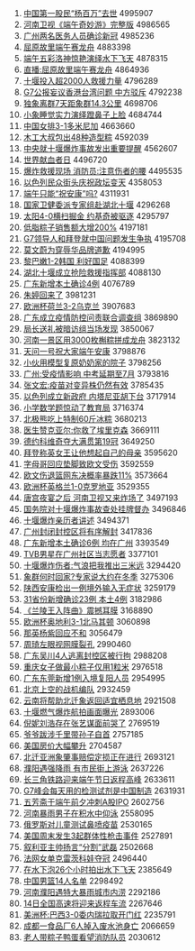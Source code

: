 1. [中国第一股民“杨百万”去世](http://www.baidu.com/baidu?cl=3&tn=SE_baiduhomet8_jmjb7mjw&rsv_dl=fyb_top&fr=top1000&wd=%D6%D0%B9%FA%B5%DA%D2%BB%B9%C9%C3%F1%A1%B0%D1%EE%B0%D9%CD%F2%A1%B1%C8%A5%CA%C0) 4995907
1. [河南卫视《端午奇妙游》完整版](http://www.baidu.com/baidu?cl=3&tn=SE_baiduhomet8_jmjb7mjw&rsv_dl=fyb_top&fr=top1000&wd=%BA%D3%C4%CF%CE%C0%CA%D3%A1%B6%B6%CB%CE%E7%C6%E6%C3%EE%D3%CE%A1%B7%CD%EA%D5%FB%B0%E6) 4986565
1. [广州两名医务人员确诊新冠](http://www.baidu.com/baidu?cl=3&tn=SE_baiduhomet8_jmjb7mjw&rsv_dl=fyb_top&fr=top1000&wd=%B9%E3%D6%DD%C1%BD%C3%FB%D2%BD%CE%F1%C8%CB%D4%B1%C8%B7%D5%EF%D0%C2%B9%DA) 4985236
1. [屈原故里端午赛龙舟](http://www.baidu.com/baidu?cl=3&tn=SE_baiduhomet8_jmjb7mjw&rsv_dl=fyb_top&fr=top1000&wd=%C7%FC%D4%AD%B9%CA%C0%EF%B6%CB%CE%E7%C8%FC%C1%FA%D6%DB) 4883398
1. [端午五彩洛神惊艳演绎水下飞天](http://www.baidu.com/baidu?cl=3&tn=SE_baiduhomet8_jmjb7mjw&rsv_dl=fyb_top&fr=top1000&wd=%B6%CB%CE%E7%CE%E5%B2%CA%C2%E5%C9%F1%BE%AA%D1%DE%D1%DD%D2%EF%CB%AE%CF%C2%B7%C9%CC%EC) 4878315
1. [直播:屈原故里端午赛龙舟](http://www.baidu.com/baidu?cl=3&tn=SE_baiduhomet8_jmjb7mjw&rsv_dl=fyb_top&fr=top1000&wd=%D6%B1%B2%A5%3A%C7%FC%D4%AD%B9%CA%C0%EF%B6%CB%CE%E7%C8%FC%C1%FA%D6%DB) 4864936
1. [十堰投入超2000人救援力量](http://www.baidu.com/baidu?cl=3&tn=SE_baiduhomet8_jmjb7mjw&rsv_dl=fyb_top&fr=top1000&wd=%CA%AE%D1%DF%CD%B6%C8%EB%B3%AC2000%C8%CB%BE%C8%D4%AE%C1%A6%C1%BF) 4796289
1. [G7公报妄议香港台湾问题 中方驳斥](http://www.baidu.com/baidu?cl=3&tn=SE_baiduhomet8_jmjb7mjw&rsv_dl=fyb_top&fr=top1000&wd=G7%B9%AB%B1%A8%CD%FD%D2%E9%CF%E3%B8%DB%CC%A8%CD%E5%CE%CA%CC%E2%20%D6%D0%B7%BD%B2%B5%B3%E2) 4792238
1. [独象离群7天距象群14.3公里](http://www.baidu.com/baidu?cl=3&tn=SE_baiduhomet8_jmjb7mjw&rsv_dl=fyb_top&fr=top1000&wd=%B6%C0%CF%F3%C0%EB%C8%BA7%CC%EC%BE%E0%CF%F3%C8%BA14.3%B9%AB%C0%EF) 4698706
1. [小象睡觉实力演绎蹬鼻子上脸](http://www.baidu.com/baidu?cl=3&tn=SE_baiduhomet8_jmjb7mjw&rsv_dl=fyb_top&fr=top1000&wd=%D0%A1%CF%F3%CB%AF%BE%F5%CA%B5%C1%A6%D1%DD%D2%EF%B5%C5%B1%C7%D7%D3%C9%CF%C1%B3) 4684744
1. [中国女排3-1多米尼加](http://www.baidu.com/baidu?cl=3&tn=SE_baiduhomet8_jmjb7mjw&rsv_dl=fyb_top&fr=top1000&wd=%D6%D0%B9%FA%C5%AE%C5%C53-1%B6%E0%C3%D7%C4%E1%BC%D3) 4663660
1. [木工大叔包出48种造型粽](http://www.baidu.com/baidu?cl=3&tn=SE_baiduhomet8_jmjb7mjw&rsv_dl=fyb_top&fr=top1000&wd=%C4%BE%B9%A4%B4%F3%CA%E5%B0%FC%B3%F648%D6%D6%D4%EC%D0%CD%F4%D5) 4592039
1. [中央就十堰爆炸事故发出重要提醒](http://www.baidu.com/baidu?cl=3&tn=SE_baiduhomet8_jmjb7mjw&rsv_dl=fyb_top&fr=top1000&wd=%D6%D0%D1%EB%BE%CD%CA%AE%D1%DF%B1%AC%D5%A8%CA%C2%B9%CA%B7%A2%B3%F6%D6%D8%D2%AA%CC%E1%D0%D1) 4562607
1. [世界献血者日](http://www.baidu.com/baidu?cl=3&tn=SE_baiduhomet8_jmjb7mjw&rsv_dl=fyb_top&fr=top1000&wd=%CA%C0%BD%E7%CF%D7%D1%AA%D5%DF%C8%D5) 4496720
1. [爆炸救援现场 消防员:注意伤者的腰](http://www.baidu.com/baidu?cl=3&tn=SE_baiduhomet8_jmjb7mjw&rsv_dl=fyb_top&fr=top1000&wd=%B1%AC%D5%A8%BE%C8%D4%AE%CF%D6%B3%A1%20%CF%FB%B7%C0%D4%B1%3A%D7%A2%D2%E2%C9%CB%D5%DF%B5%C4%D1%FC) 4495535
1. [以色列民众街头庆祝政坛变天](http://www.baidu.com/baidu?cl=3&tn=SE_baiduhomet8_jmjb7mjw&rsv_dl=fyb_top&fr=top1000&wd=%D2%D4%C9%AB%C1%D0%C3%F1%D6%DA%BD%D6%CD%B7%C7%EC%D7%A3%D5%FE%CC%B3%B1%E4%CC%EC) 4358053
1. [端午只能“祝安康”吗?](http://www.baidu.com/baidu?cl=3&tn=SE_baiduhomet8_jmjb7mjw&rsv_dl=fyb_top&fr=top1000&wd=%B6%CB%CE%E7%D6%BB%C4%DC%A1%B0%D7%A3%B0%B2%BF%B5%A1%B1%C2%F0%3F) 4311931
1. [国家卫健委派专家组赴湖北十堰](http://www.baidu.com/baidu?cl=3&tn=SE_baiduhomet8_jmjb7mjw&rsv_dl=fyb_top&fr=top1000&wd=%B9%FA%BC%D2%CE%C0%BD%A1%CE%AF%C5%C9%D7%A8%BC%D2%D7%E9%B8%B0%BA%FE%B1%B1%CA%AE%D1%DF) 4296268
1. [太阳4-0横扫掘金 约基奇被驱逐](http://www.baidu.com/baidu?cl=3&tn=SE_baiduhomet8_jmjb7mjw&rsv_dl=fyb_top&fr=top1000&wd=%CC%AB%D1%F44-0%BA%E1%C9%A8%BE%F2%BD%F0%20%D4%BC%BB%F9%C6%E6%B1%BB%C7%FD%D6%F0) 4295797
1. [低脂粽子销售额大增200%](http://www.baidu.com/baidu?cl=3&tn=SE_baiduhomet8_jmjb7mjw&rsv_dl=fyb_top&fr=top1000&wd=%B5%CD%D6%AC%F4%D5%D7%D3%CF%FA%CA%DB%B6%EE%B4%F3%D4%F6200%25) 4197181
1. [G7领导人和拜登就中国问题发生争执](http://www.baidu.com/baidu?cl=3&tn=SE_baiduhomet8_jmjb7mjw&rsv_dl=fyb_top&fr=top1000&wd=G7%C1%EC%B5%BC%C8%CB%BA%CD%B0%DD%B5%C7%BE%CD%D6%D0%B9%FA%CE%CA%CC%E2%B7%A2%C9%FA%D5%F9%D6%B4) 4195708
1. [莫文蔚为穿辱华品牌道歉](http://www.baidu.com/baidu?cl=3&tn=SE_baiduhomet8_jmjb7mjw&rsv_dl=fyb_top&fr=top1000&wd=%C4%AA%CE%C4%CE%B5%CE%AA%B4%A9%C8%E8%BB%AA%C6%B7%C5%C6%B5%C0%C7%B8) 4194995
1. [黎巴嫩1-2韩国 利好国足](http://www.baidu.com/baidu?cl=3&tn=SE_baiduhomet8_jmjb7mjw&rsv_dl=fyb_top&fr=top1000&wd=%C0%E8%B0%CD%C4%DB1-2%BA%AB%B9%FA%20%C0%FB%BA%C3%B9%FA%D7%E3) 4088399
1. [湖北十堰成立抢险救援指挥部](http://www.baidu.com/baidu?cl=3&tn=SE_baiduhomet8_jmjb7mjw&rsv_dl=fyb_top&fr=top1000&wd=%BA%FE%B1%B1%CA%AE%D1%DF%B3%C9%C1%A2%C7%C0%CF%D5%BE%C8%D4%AE%D6%B8%BB%D3%B2%BF) 4088130
1. [广东新增本土确诊4例](http://www.baidu.com/baidu?cl=3&tn=SE_baiduhomet8_jmjb7mjw&rsv_dl=fyb_top&fr=top1000&wd=%B9%E3%B6%AB%D0%C2%D4%F6%B1%BE%CD%C1%C8%B7%D5%EF4%C0%FD) 4076789
1. [朱婷回来了](http://www.baidu.com/baidu?cl=3&tn=SE_baiduhomet8_jmjb7mjw&rsv_dl=fyb_top&fr=top1000&wd=%D6%EC%E6%C3%BB%D8%C0%B4%C1%CB) 3981231
1. [欧洲杯荷兰3-2乌克兰](http://www.baidu.com/baidu?cl=3&tn=SE_baiduhomet8_jmjb7mjw&rsv_dl=fyb_top&fr=top1000&wd=%C5%B7%D6%DE%B1%AD%BA%C9%C0%BC3-2%CE%DA%BF%CB%C0%BC) 3907683
1. [广东成立疫情防控问责联合调查组](http://www.baidu.com/baidu?cl=3&tn=SE_baiduhomet8_jmjb7mjw&rsv_dl=fyb_top&fr=top1000&wd=%B9%E3%B6%AB%B3%C9%C1%A2%D2%DF%C7%E9%B7%C0%BF%D8%CE%CA%D4%F0%C1%AA%BA%CF%B5%F7%B2%E9%D7%E9) 3869890
1. [局长送礼被暗访组当场发现](http://www.baidu.com/baidu?cl=3&tn=SE_baiduhomet8_jmjb7mjw&rsv_dl=fyb_top&fr=top1000&wd=%BE%D6%B3%A4%CB%CD%C0%F1%B1%BB%B0%B5%B7%C3%D7%E9%B5%B1%B3%A1%B7%A2%CF%D6) 3850067
1. [河南一景区用3000枚槲粽拼成龙舟](http://www.baidu.com/baidu?cl=3&tn=SE_baiduhomet8_jmjb7mjw&rsv_dl=fyb_top&fr=top1000&wd=%BA%D3%C4%CF%D2%BB%BE%B0%C7%F8%D3%C33000%C3%B6%E9%CE%F4%D5%C6%B4%B3%C9%C1%FA%D6%DB) 3823132
1. [天问一号祝大家端午安康](http://www.baidu.com/baidu?cl=3&tn=SE_baiduhomet8_jmjb7mjw&rsv_dl=fyb_top&fr=top1000&wd=%CC%EC%CE%CA%D2%BB%BA%C5%D7%A3%B4%F3%BC%D2%B6%CB%CE%E7%B0%B2%BF%B5) 3798876
1. [小伙用模型复原奶奶家的院子](http://www.baidu.com/baidu?cl=3&tn=SE_baiduhomet8_jmjb7mjw&rsv_dl=fyb_top&fr=top1000&wd=%D0%A1%BB%EF%D3%C3%C4%A3%D0%CD%B8%B4%D4%AD%C4%CC%C4%CC%BC%D2%B5%C4%D4%BA%D7%D3) 3798256
1. [广州:受疫情影响 中考延期至7月](http://www.baidu.com/baidu?cl=3&tn=SE_baiduhomet8_jmjb7mjw&rsv_dl=fyb_top&fr=top1000&wd=%B9%E3%D6%DD%3A%CA%DC%D2%DF%C7%E9%D3%B0%CF%EC%20%D6%D0%BF%BC%D1%D3%C6%DA%D6%C17%D4%C2) 3793816
1. [张文宏:疫苗对变异株仍然有效](http://www.baidu.com/baidu?cl=3&tn=SE_baiduhomet8_jmjb7mjw&rsv_dl=fyb_top&fr=top1000&wd=%D5%C5%CE%C4%BA%EA%3A%D2%DF%C3%E7%B6%D4%B1%E4%D2%EC%D6%EA%C8%D4%C8%BB%D3%D0%D0%A7) 3785435
1. [以色列成立新政府 内塔尼亚胡下台](http://www.baidu.com/baidu?cl=3&tn=SE_baiduhomet8_jmjb7mjw&rsv_dl=fyb_top&fr=top1000&wd=%D2%D4%C9%AB%C1%D0%B3%C9%C1%A2%D0%C2%D5%FE%B8%AE%20%C4%DA%CB%FE%C4%E1%D1%C7%BA%FA%CF%C2%CC%A8) 3717914
1. [小学数学题惊动了教育局](http://www.baidu.com/baidu?cl=3&tn=SE_baiduhomet8_jmjb7mjw&rsv_dl=fyb_top&fr=top1000&wd=%D0%A1%D1%A7%CA%FD%D1%A7%CC%E2%BE%AA%B6%AF%C1%CB%BD%CC%D3%FD%BE%D6) 3716374
1. [北极熊吃上特制60斤冰粽](http://www.baidu.com/baidu?cl=3&tn=SE_baiduhomet8_jmjb7mjw&rsv_dl=fyb_top&fr=top1000&wd=%B1%B1%BC%AB%D0%DC%B3%D4%C9%CF%CC%D8%D6%C660%BD%EF%B1%F9%F4%D5) 3680213
1. [医生赞克亚尔:你救了埃里克森](http://www.baidu.com/baidu?cl=3&tn=SE_baiduhomet8_jmjb7mjw&rsv_dl=fyb_top&fr=top1000&wd=%D2%BD%C9%FA%D4%DE%BF%CB%D1%C7%B6%FB%3A%C4%E3%BE%C8%C1%CB%B0%A3%C0%EF%BF%CB%C9%AD) 3669111
1. [德约科维奇夺大满贯第19冠](http://www.baidu.com/baidu?cl=3&tn=SE_baiduhomet8_jmjb7mjw&rsv_dl=fyb_top&fr=top1000&wd=%B5%C2%D4%BC%BF%C6%CE%AC%C6%E6%B6%E1%B4%F3%C2%FA%B9%E1%B5%DA19%B9%DA) 3649250
1. [拜登称英女王让他想起自己的母亲](http://www.baidu.com/baidu?cl=3&tn=SE_baiduhomet8_jmjb7mjw&rsv_dl=fyb_top&fr=top1000&wd=%B0%DD%B5%C7%B3%C6%D3%A2%C5%AE%CD%F5%C8%C3%CB%FB%CF%EB%C6%F0%D7%D4%BC%BA%B5%C4%C4%B8%C7%D7) 3595620
1. [字母哥回应垫脚致欧文受伤](http://www.baidu.com/baidu?cl=3&tn=SE_baiduhomet8_jmjb7mjw&rsv_dl=fyb_top&fr=top1000&wd=%D7%D6%C4%B8%B8%E7%BB%D8%D3%A6%B5%E6%BD%C5%D6%C2%C5%B7%CE%C4%CA%DC%C9%CB) 3592559
1. [欧文伤退篮网东决概率暴跌11%](http://www.baidu.com/baidu?cl=3&tn=SE_baiduhomet8_jmjb7mjw&rsv_dl=fyb_top&fr=top1000&wd=%C5%B7%CE%C4%C9%CB%CD%CB%C0%BA%CD%F8%B6%AB%BE%F6%B8%C5%C2%CA%B1%A9%B5%F811%25) 3573664
1. [欧洲杯英格兰1-0克罗地亚](http://www.baidu.com/baidu?cl=3&tn=SE_baiduhomet8_jmjb7mjw&rsv_dl=fyb_top&fr=top1000&wd=%C5%B7%D6%DE%B1%AD%D3%A2%B8%F1%C0%BC1-0%BF%CB%C2%DE%B5%D8%D1%C7) 3529355
1. [唐宫夜宴之后 河南卫视又来炸场了](http://www.baidu.com/baidu?cl=3&tn=SE_baiduhomet8_jmjb7mjw&rsv_dl=fyb_top&fr=top1000&wd=%CC%C6%B9%AC%D2%B9%D1%E7%D6%AE%BA%F3%20%BA%D3%C4%CF%CE%C0%CA%D3%D3%D6%C0%B4%D5%A8%B3%A1%C1%CB) 3497193
1. [国务院对十堰爆炸事故查处挂牌督办](http://www.baidu.com/baidu?cl=3&tn=SE_baiduhomet8_jmjb7mjw&rsv_dl=fyb_top&fr=top1000&wd=%B9%FA%CE%F1%D4%BA%B6%D4%CA%AE%D1%DF%B1%AC%D5%A8%CA%C2%B9%CA%B2%E9%B4%A6%B9%D2%C5%C6%B6%BD%B0%EC) 3496846
1. [十堰爆炸亲历者讲述](http://www.baidu.com/baidu?cl=3&tn=SE_baiduhomet8_jmjb7mjw&rsv_dl=fyb_top&fr=top1000&wd=%CA%AE%D1%DF%B1%AC%D5%A8%C7%D7%C0%FA%D5%DF%BD%B2%CA%F6) 3494371
1. [广州封闭封控区将有序解封](http://www.baidu.com/baidu?cl=3&tn=SE_baiduhomet8_jmjb7mjw&rsv_dl=fyb_top&fr=top1000&wd=%B9%E3%D6%DD%B7%E2%B1%D5%B7%E2%BF%D8%C7%F8%BD%AB%D3%D0%D0%F2%BD%E2%B7%E2) 3417836
1. [广东新增本土确诊6例 均在广州](http://www.baidu.com/baidu?cl=3&tn=SE_baiduhomet8_jmjb7mjw&rsv_dl=fyb_top&fr=top1000&wd=%B9%E3%B6%AB%D0%C2%D4%F6%B1%BE%CD%C1%C8%B7%D5%EF6%C0%FD%20%BE%F9%D4%DA%B9%E3%D6%DD) 3393549
1. [TVB男星在广州社区当志愿者](http://www.baidu.com/baidu?cl=3&tn=SE_baiduhomet8_jmjb7mjw&rsv_dl=fyb_top&fr=top1000&wd=TVB%C4%D0%D0%C7%D4%DA%B9%E3%D6%DD%C9%E7%C7%F8%B5%B1%D6%BE%D4%B8%D5%DF) 3377101
1. [十堰爆炸伤者:气浪把我推出三米远](http://www.baidu.com/baidu?cl=3&tn=SE_baiduhomet8_jmjb7mjw&rsv_dl=fyb_top&fr=top1000&wd=%CA%AE%D1%DF%B1%AC%D5%A8%C9%CB%D5%DF%3A%C6%F8%C0%CB%B0%D1%CE%D2%CD%C6%B3%F6%C8%FD%C3%D7%D4%B6) 3294420
1. [象群何时回家?专家说大约在冬季](http://www.baidu.com/baidu?cl=3&tn=SE_baiduhomet8_jmjb7mjw&rsv_dl=fyb_top&fr=top1000&wd=%CF%F3%C8%BA%BA%CE%CA%B1%BB%D8%BC%D2%3F%D7%A8%BC%D2%CB%B5%B4%F3%D4%BC%D4%DA%B6%AC%BC%BE) 3275306
1. [陕西安康检出一例境外输入无症状](http://www.baidu.com/baidu?cl=3&tn=SE_baiduhomet8_jmjb7mjw&rsv_dl=fyb_top&fr=top1000&wd=%C9%C2%CE%F7%B0%B2%BF%B5%BC%EC%B3%F6%D2%BB%C0%FD%BE%B3%CD%E2%CA%E4%C8%EB%CE%DE%D6%A2%D7%B4) 3259179
1. [31省份新增确诊23例 本土4例](http://www.baidu.com/baidu?cl=3&tn=SE_baiduhomet8_jmjb7mjw&rsv_dl=fyb_top&fr=top1000&wd=31%CA%A1%B7%DD%D0%C2%D4%F6%C8%B7%D5%EF23%C0%FD%20%B1%BE%CD%C14%C0%FD) 3182986
1. [《兰陵王入阵曲》震撼耳膜](http://www.baidu.com/baidu?cl=3&tn=SE_baiduhomet8_jmjb7mjw&rsv_dl=fyb_top&fr=top1000&wd=%A1%B6%C0%BC%C1%EA%CD%F5%C8%EB%D5%F3%C7%FA%A1%B7%D5%F0%BA%B3%B6%FA%C4%A4) 3168890
1. [欧洲杯奥地利3-1北马其顿](http://www.baidu.com/baidu?cl=3&tn=SE_baiduhomet8_jmjb7mjw&rsv_dl=fyb_top&fr=top1000&wd=%C5%B7%D6%DE%B1%AD%B0%C2%B5%D8%C0%FB3-1%B1%B1%C2%ED%C6%E4%B6%D9) 3060898
1. [那英杨紫回应不和](http://www.baidu.com/baidu?cl=3&tn=SE_baiduhomet8_jmjb7mjw&rsv_dl=fyb_top&fr=top1000&wd=%C4%C7%D3%A2%D1%EE%D7%CF%BB%D8%D3%A6%B2%BB%BA%CD) 3056479
1. [周琦左眼视网膜裂孔](http://www.baidu.com/baidu?cl=3&tn=SE_baiduhomet8_jmjb7mjw&rsv_dl=fyb_top&fr=top1000&wd=%D6%DC%E7%F9%D7%F3%D1%DB%CA%D3%CD%F8%C4%A4%C1%D1%BF%D7) 2990460
1. [广东吴川4人逃离封控区被行拘](http://www.baidu.com/baidu?cl=3&tn=SE_baiduhomet8_jmjb7mjw&rsv_dl=fyb_top&fr=top1000&wd=%B9%E3%B6%AB%CE%E2%B4%A84%C8%CB%CC%D3%C0%EB%B7%E2%BF%D8%C7%F8%B1%BB%D0%D0%BE%D0) 2988208
1. [重庆女子做最小粽子仅用1粒米](http://www.baidu.com/baidu?cl=3&tn=SE_baiduhomet8_jmjb7mjw&rsv_dl=fyb_top&fr=top1000&wd=%D6%D8%C7%EC%C5%AE%D7%D3%D7%F6%D7%EE%D0%A1%F4%D5%D7%D3%BD%F6%D3%C31%C1%A3%C3%D7) 2976518
1. [广东东莞新增1例入境复阳人员](http://www.baidu.com/baidu?cl=3&tn=SE_baiduhomet8_jmjb7mjw&rsv_dl=fyb_top&fr=top1000&wd=%B9%E3%B6%AB%B6%AB%DD%B8%D0%C2%D4%F61%C0%FD%C8%EB%BE%B3%B8%B4%D1%F4%C8%CB%D4%B1) 2954995
1. [北京上空的战机编队](http://www.baidu.com/baidu?cl=3&tn=SE_baiduhomet8_jmjb7mjw&rsv_dl=fyb_top&fr=top1000&wd=%B1%B1%BE%A9%C9%CF%BF%D5%B5%C4%D5%BD%BB%FA%B1%E0%B6%D3) 2932459
1. [云南将帮助北迁象返回适宜栖息地](http://www.baidu.com/baidu?cl=3&tn=SE_baiduhomet8_jmjb7mjw&rsv_dl=fyb_top&fr=top1000&wd=%D4%C6%C4%CF%BD%AB%B0%EF%D6%FA%B1%B1%C7%A8%CF%F3%B7%B5%BB%D8%CA%CA%D2%CB%C6%DC%CF%A2%B5%D8) 2921508
1. [十堰燃气爆炸航拍画面曝光](http://www.baidu.com/baidu?cl=3&tn=SE_baiduhomet8_jmjb7mjw&rsv_dl=fyb_top&fr=top1000&wd=%CA%AE%D1%DF%C8%BC%C6%F8%B1%AC%D5%A8%BA%BD%C5%C4%BB%AD%C3%E6%C6%D8%B9%E2) 2893006
1. [倪妮刘浩存在张艺谋面前哭了](http://www.baidu.com/baidu?cl=3&tn=SE_baiduhomet8_jmjb7mjw&rsv_dl=fyb_top&fr=top1000&wd=%C4%DF%C4%DD%C1%F5%BA%C6%B4%E6%D4%DA%D5%C5%D2%D5%C4%B1%C3%E6%C7%B0%BF%DE%C1%CB) 2769519
1. [爷爷跋涉千里带孙子自首](http://www.baidu.com/baidu?cl=3&tn=SE_baiduhomet8_jmjb7mjw&rsv_dl=fyb_top&fr=top1000&wd=%D2%AF%D2%AF%B0%CF%C9%E6%C7%A7%C0%EF%B4%F8%CB%EF%D7%D3%D7%D4%CA%D7) 2757185
1. [美国房价大幅攀升](http://www.baidu.com/baidu?cl=3&tn=SE_baiduhomet8_jmjb7mjw&rsv_dl=fyb_top&fr=top1000&wd=%C3%C0%B9%FA%B7%BF%BC%DB%B4%F3%B7%F9%C5%CA%C9%FD) 2704587
1. [北迁亚洲象肇事赔偿定损正在进行](http://www.baidu.com/baidu?cl=3&tn=SE_baiduhomet8_jmjb7mjw&rsv_dl=fyb_top&fr=top1000&wd=%B1%B1%C7%A8%D1%C7%D6%DE%CF%F3%D5%D8%CA%C2%C5%E2%B3%A5%B6%A8%CB%F0%D5%FD%D4%DA%BD%F8%D0%D0) 2693121
1. [濮阳遇强降雨 有市民街上游泳](http://www.baidu.com/baidu?cl=3&tn=SE_baiduhomet8_jmjb7mjw&rsv_dl=fyb_top&fr=top1000&wd=%E5%A7%D1%F4%D3%F6%C7%BF%BD%B5%D3%EA%20%D3%D0%CA%D0%C3%F1%BD%D6%C9%CF%D3%CE%D3%BE) 2637226
1. [长三角铁路迎来端午节日返程高峰](http://www.baidu.com/baidu?cl=3&tn=SE_baiduhomet8_jmjb7mjw&rsv_dl=fyb_top&fr=top1000&wd=%B3%A4%C8%FD%BD%C7%CC%FA%C2%B7%D3%AD%C0%B4%B6%CB%CE%E7%BD%DA%C8%D5%B7%B5%B3%CC%B8%DF%B7%E5) 2633611
1. [G7峰会每天用的检测试剂是中国制造](http://www.baidu.com/baidu?cl=3&tn=SE_baiduhomet8_jmjb7mjw&rsv_dl=fyb_top&fr=top1000&wd=G7%B7%E5%BB%E1%C3%BF%CC%EC%D3%C3%B5%C4%BC%EC%B2%E2%CA%D4%BC%C1%CA%C7%D6%D0%B9%FA%D6%C6%D4%EC) 2631931
1. [五芳斋于端午前夕冲刺A股IPO](http://www.baidu.com/baidu?cl=3&tn=SE_baiduhomet8_jmjb7mjw&rsv_dl=fyb_top&fr=top1000&wd=%CE%E5%B7%BC%D5%AB%D3%DA%B6%CB%CE%E7%C7%B0%CF%A6%B3%E5%B4%CCA%B9%C9IPO) 2602756
1. [河南暴雨男子在积水中仰泳](http://www.baidu.com/baidu?cl=3&tn=SE_baiduhomet8_jmjb7mjw&rsv_dl=fyb_top&fr=top1000&wd=%BA%D3%C4%CF%B1%A9%D3%EA%C4%D0%D7%D3%D4%DA%BB%FD%CB%AE%D6%D0%D1%F6%D3%BE) 2558095
1. [俄罗斯对儿童测试鼻喷疫苗](http://www.baidu.com/baidu?cl=3&tn=SE_baiduhomet8_jmjb7mjw&rsv_dl=fyb_top&fr=top1000&wd=%B6%ED%C2%DE%CB%B9%B6%D4%B6%F9%CD%AF%B2%E2%CA%D4%B1%C7%C5%E7%D2%DF%C3%E7) 2530165
1. [美国周末发生3起群体性枪击事件](http://www.baidu.com/baidu?cl=3&tn=SE_baiduhomet8_jmjb7mjw&rsv_dl=fyb_top&fr=top1000&wd=%C3%C0%B9%FA%D6%DC%C4%A9%B7%A2%C9%FA3%C6%F0%C8%BA%CC%E5%D0%D4%C7%B9%BB%F7%CA%C2%BC%FE) 2527891
1. [叙利亚主帅扬言“分割”武磊](http://www.baidu.com/baidu?cl=3&tn=SE_baiduhomet8_jmjb7mjw&rsv_dl=fyb_top&fr=top1000&wd=%D0%F0%C0%FB%D1%C7%D6%F7%CB%A7%D1%EF%D1%D4%A1%B0%B7%D6%B8%EE%A1%B1%CE%E4%C0%DA) 2502668
1. [法网女单克雷茨科娃夺冠](http://www.baidu.com/baidu?cl=3&tn=SE_baiduhomet8_jmjb7mjw&rsv_dl=fyb_top&fr=top1000&wd=%B7%A8%CD%F8%C5%AE%B5%A5%BF%CB%C0%D7%B4%C4%BF%C6%CD%DE%B6%E1%B9%DA) 2496440
1. [在水下泡26个小时拍出水下飞天](http://www.baidu.com/baidu?cl=3&tn=SE_baiduhomet8_jmjb7mjw&rsv_dl=fyb_top&fr=top1000&wd=%D4%DA%CB%AE%CF%C2%C5%DD26%B8%F6%D0%A1%CA%B1%C5%C4%B3%F6%CB%AE%CF%C2%B7%C9%CC%EC) 2385649
1. [中国男篮14人名单](http://www.baidu.com/baidu?cl=3&tn=SE_baiduhomet8_jmjb7mjw&rsv_dl=fyb_top&fr=top1000&wd=%D6%D0%B9%FA%C4%D0%C0%BA14%C8%CB%C3%FB%B5%A5) 2298492
1. [河南濮阳遇特大暴雨城市内涝](http://www.baidu.com/baidu?cl=3&tn=SE_baiduhomet8_jmjb7mjw&rsv_dl=fyb_top&fr=top1000&wd=%BA%D3%C4%CF%E5%A7%D1%F4%D3%F6%CC%D8%B4%F3%B1%A9%D3%EA%B3%C7%CA%D0%C4%DA%C0%D4) 2292186
1. [14日全国高速将迎来返程车流](http://www.baidu.com/baidu?cl=3&tn=SE_baiduhomet8_jmjb7mjw&rsv_dl=fyb_top&fr=top1000&wd=14%C8%D5%C8%AB%B9%FA%B8%DF%CB%D9%BD%AB%D3%AD%C0%B4%B7%B5%B3%CC%B3%B5%C1%F7) 2267646
1. [美洲杯:巴西3-0委内瑞拉取开门红](http://www.baidu.com/baidu?cl=3&tn=SE_baiduhomet8_jmjb7mjw&rsv_dl=fyb_top&fr=top1000&wd=%C3%C0%D6%DE%B1%AD%3A%B0%CD%CE%F73-0%CE%AF%C4%DA%C8%F0%C0%AD%C8%A1%BF%AA%C3%C5%BA%EC) 2235791
1. [成都一食品厂6人掉入废水池身亡](http://www.baidu.com/baidu?cl=3&tn=SE_baiduhomet8_jmjb7mjw&rsv_dl=fyb_top&fr=top1000&wd=%B3%C9%B6%BC%D2%BB%CA%B3%C6%B7%B3%A76%C8%CB%B5%F4%C8%EB%B7%CF%CB%AE%B3%D8%C9%ED%CD%F6) 2066659
1. [老人带粽子鸭蛋看望消防队员](http://www.baidu.com/baidu?cl=3&tn=SE_baiduhomet8_jmjb7mjw&rsv_dl=fyb_top&fr=top1000&wd=%C0%CF%C8%CB%B4%F8%F4%D5%D7%D3%D1%BC%B5%B0%BF%B4%CD%FB%CF%FB%B7%C0%B6%D3%D4%B1) 2030612